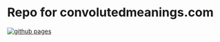# Repo for convolutedmeanings.com

[![github pages](https://github.com/convoluted-m/blog/actions/workflows/gh-pages.yml/badge.svg)](https://github.com/convoluted-m/blog/actions/workflows/gh-pages.yml)
